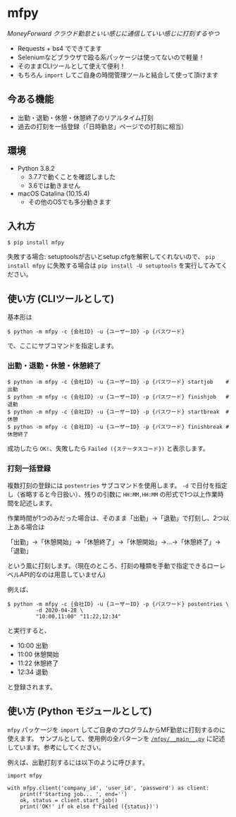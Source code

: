 mfpy
====

*MoneyForward クラウド勤怠といい感じに通信していい感じに打刻するやつ*

 - Requests + bs4 でできてます
 - Seleniumなどブラウザで殴る系パッケージは使ってないので軽量！
 - そのままCLIツールとして使えて便利！
 - もちろん `import` してご自身の時間管理ツールと結合して使って頂けます


今ある機能
----------

 - 出勤・退勤・休憩・休憩終了のリアルタイム打刻
 - 過去の打刻を一括登録（「日時勤怠」ページでの打刻に相当）


環境
----

 - Python 3.8.2
    - 3.7.7で動くことを確認しました
    - 3.6では動きません
 - macOS Catalina (10.15.4)
    - その他のOSでも多分動きます


入れ方
------

```
$ pip install mfpy
```

失敗する場合: setuptoolsが古いとsetup.cfgを解釈してくれないので、 `pip install mfpy` に失敗する場合は `pip install -U setuptools` を実行してみてください。


使い方 (CLIツールとして)
------------------------

基本形は

```
$ python -m mfpy -c {会社ID} -u {ユーザーID} -p {パスワード}
```

で、ここにサブコマンドを指定します。


### 出勤・退勤・休憩・休憩終了

```
$ python -m mfpy -c {会社ID} -u {ユーザーID} -p {パスワード} startjob    # 出勤
$ python -m mfpy -c {会社ID} -u {ユーザーID} -p {パスワード} finishjob   # 退勤
$ python -m mfpy -c {会社ID} -u {ユーザーID} -p {パスワード} startbreak  # 休憩
$ python -m mfpy -c {会社ID} -u {ユーザーID} -p {パスワード} finishbreak # 休憩終了
```

成功したら `OK!`、失敗したら `Failed ({ステータスコード})` と表示します。


### 打刻一括登録

複数打刻の登録には `postentries` サブコマンドを使用します。
`-d` で日付を指定し（省略すると今日扱い）、残りの引数に `HH:MM,HH:MM` の形式で1つ以上作業時間を記述します。

作業時間が1つのみだった場合は、そのまま「出勤」→「退勤」で打刻し、2つ以上ある場合は

「出勤」→「休憩開始」→「休憩終了」→「休憩開始」→…→「休憩終了」→「退勤」

という風に打刻します。（現在のところ、打刻の種類を手動で指定できるローレベルAPI的なのは用意していません)

例えば、

```
$ python -m mfpy -c {会社ID} -u {ユーザーID} -p {パスワード} postentries \
         -d 2020-04-28 \
         "10:00,11:00" "11:22,12:34"
```

と実行すると、

 - 10:00 出勤
 - 11:00 休憩開始
 - 11:22 休憩終了
 - 12:34 退勤

と登録されます。


使い方 (Python モジュールとして)
--------------------------------

`mfpy` パッケージを `import` してご自身のプログラムからMF勤怠に打刻するのに使えます。
サンプルとして、使用例の全パターンを [`/mfpy/__main__.py`](/mfpy/__main__.py) に記述しています。参考にしてください。

例えば、出勤打刻するには以下のように呼びます。

```
import mfpy

with mfpy.client('company_id', 'user_id', 'password') as client:
    print(f'Starting job... ', end='')
    ok, status = client.start_job()
    print('OK!' if ok else f'Failed ({status})')
```
